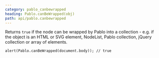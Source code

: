 ```yaml
---
category: pablo_canbewrapped
heading: Pablo.canBeWrapped(obj)
path: api/pablo.canbewrapped
---
```


Returns `true` if the node can be wrapped by Pablo into a collection - e.g. if the object is an HTML or SVG element, NodeList, Pablo collection, jQuery collection or array of elements.

    alert(Pablo.canBeWrapped(document.body)); // true
